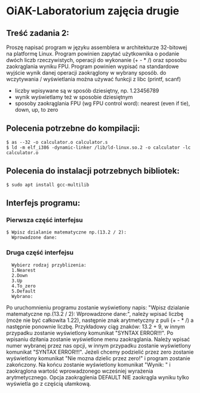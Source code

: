 # OiAK-Laboratorium zajęcia drugie
## Treść zadania 2:
Proszę napisać program w języku assemblera w architekturze 32-bitowej na platformę Linux. Program powinien zapytać użytkownika o podanie dwóch liczb rzeczywistych, operacji do wykonanie (+ - * /) oraz sposobu zaokrąglania wyniku FPU.
Program powinien wypisać na standardowe wyjście wynik danej operacji zaokrąglony w wybrany sposób.
do wczytywania / wyświetlania można używać funkcji z libc (printf, scanf)
* liczby wpisywane są w sposób dziesiętny, np. 1.23456789
* wynik wyświetlamy też w sposobie dziesiętnym
* sposoby zaokrąglania FPU (wg FPU control word): nearest (even if tie), down, up, to zero

## Polecenia potrzebne do kompilacji:
```
$ as --32 -o calculator.o calculator.s
$ ld -m elf_i386 -dynamic-linker /lib/ld-linux.so.2 -o calculator -lc calculator.o
```
## Polecenia do instalacji potrzebnych bibliotek:
```
$ sudo apt install gcc-multilib
```
## Interfejs programu:
### Pierwsza część interfejsu
```
$ Wpisz dzialanie matematyczne np.(13.2 / 2): 
  Wprowadzone dane:
```
### Druga część interfejsu
```
  Wybierz rodzaj przyblizenia: 
  1.Nearest
  2.Down
  3.Up
  4.To_zero
  5.Default
  Wybrano:
```
Po uruchomnieniu programu zostanie wyświetlony napis: "Wpisz dzialanie matematyczne np.(13.2 / 2): Wprowadzone dane:", należy wpisać liczbę (może nie być całkowita 1.22), następnie znak arytmetyczny z puli (+ - * /) a następnie ponownie liczbę. Przykładowy ciąg znaków: 13.2 + 9,  w innym przypadku zostanie wyświetlony komunikat "SYNTAX ERROR!!!". Po wpisaniu dziłania zostanie wyświetlone menu zaokrąglania. Należy wpisać numer wybranej przez nas opcji, w innym przypadku zostanie wyświetlony komunikat "SYNTAX ERROR!!!". Jeżeli chcemy podzielić przez zero zostanie wyświetlony komunikat "Nie mozna dzielic przez zero!" i program zostanie zakończony. Na końcu zostanie wyświetlony komunikat "Wynik: "
i zaokrąglona wartość wprowadzonego wcześniej wyrażenia arytmetycznego. Opcja zaokrąglenia DEFAULT NIE zaokrągla wyniku tylko wyświetla go z częścią ułamkową.
